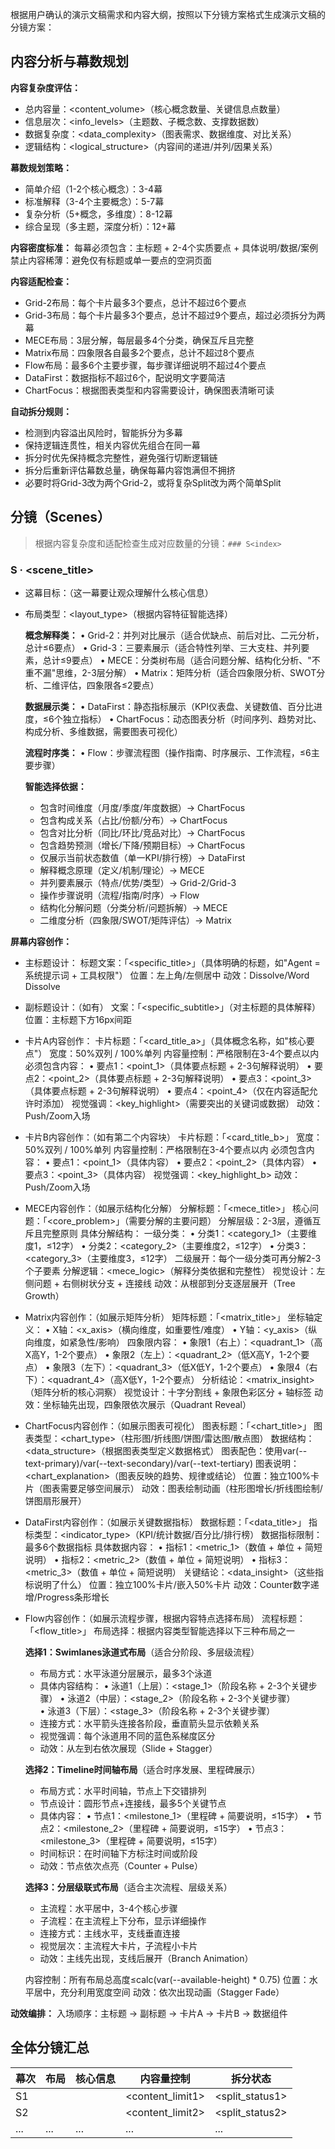 根据用户确认的演示文稿需求和内容大纲，按照以下分镜方案格式生成演示文稿的分镜方案：    

## 内容分析与幕数规划
**内容复杂度评估：**
- 总内容量：<content_volume>（核心概念数量、关键信息点数量）
- 信息层次：<info_levels>（主题数、子概念数、支撑数据数）
- 数据复杂度：<data_complexity>（图表需求、数据维度、对比关系）
- 逻辑结构：<logical_structure>（内容间的递进/并列/因果关系）

**幕数规划策略：**
- 简单介绍（1-2个核心概念）：3-4幕
- 标准解释（3-4个主要概念）：5-7幕  
- 复杂分析（5+概念，多维度）：8-12幕
- 综合呈现（多主题，深度分析）：12+幕

**内容密度标准：**
每幕必须包含：主标题 + 2-4个实质要点 + 具体说明/数据/案例
禁止内容稀薄：避免仅有标题或单一要点的空洞页面

**内容适配检查：**
- Grid-2布局：每个卡片最多3个要点，总计不超过6个要点
- Grid-3布局：每个卡片最多3个要点，总计不超过9个要点，超过必须拆分为两幕
- MECE布局：3层分解，每层最多4个分类，确保互斥且完整
- Matrix布局：四象限各自最多2个要点，总计不超过8个要点
- Flow布局：最多6个主要步骤，每步骤详细说明不超过4个要点
- DataFirst：数据指标不超过6个，配说明文字要简洁
- ChartFocus：根据图表类型和内容需要设计，确保图表清晰可读

**自动拆分规则：**
- 检测到内容溢出风险时，智能拆分为多幕
- 保持逻辑连贯性，相关内容优先组合在同一幕
- 拆分时优先保持概念完整性，避免强行切断逻辑链
- 拆分后重新评估幕数总量，确保每幕内容饱满但不拥挤
- 必要时将Grid-3改为两个Grid-2，或将复杂Split改为两个简单Split

## 分镜（Scenes）
> 根据内容复杂度和适配检查生成对应数量的分镜：`### S<index>`

### S<index> · <scene_title>
- 这幕目标：<goal>（这一幕要让观众理解什么核心信息）
- 布局类型：<layout_type>（根据内容特征智能选择）

    **概念解释类：**
    • Grid-2：并列对比展示（适合优缺点、前后对比、二元分析，总计≤6要点）
    • Grid-3：三要素展示（适合特性列举、三大支柱、并列要素，总计≤9要点）
    • MECE：分类树布局（适合问题分解、结构化分析、"不重不漏"思维，2-3层分解）
    • Matrix：矩阵分析（适合四象限分析、SWOT分析、二维评估，四象限各≤2要点）

    **数据展示类：**
    • DataFirst：静态指标展示（KPI仪表盘、关键数值、百分比进度，≤6个独立指标）
    • ChartFocus：动态图表分析（时间序列、趋势对比、构成分析、多维数据，需要图表可视化）

    **流程时序类：**
    • Flow：步骤流程图（操作指南、时序展示、工作流程，≤6主要步骤）

    **智能选择依据：**
    - 包含时间维度（月度/季度/年度数据）→ ChartFocus
    - 包含构成关系（占比/份额/分布）→ ChartFocus  
    - 包含对比分析（同比/环比/竞品对比）→ ChartFocus
    - 包含趋势预测（增长/下降/预期目标）→ ChartFocus
    - 仅展示当前状态数值（单一KPI/排行榜）→ DataFirst
    - 解释概念原理（定义/机制/理论）→ MECE
    - 并列要素展示（特点/优势/类型）→ Grid-2/Grid-3
    - 操作步骤说明（流程/指南/时序）→ Flow
    - 结构化分解问题（分类分析/问题拆解）→ MECE
    - 二维度分析（四象限/SWOT/矩阵评估）→ Matrix
    
**屏幕内容创作：**
- 主标题设计：
    标题文案：「<specific_title>」（具体明确的标题，如"Agent = 系统提示词 + 工具权限"）
    位置：左上角/左侧居中
    动效：Dissolve/Word Dissolve

- 副标题设计：（如有）
    文案：「<specific_subtitle>」（对主标题的具体解释）
    位置：主标题下方16px间距

- 卡片A内容创作：
    卡片标题：「<card_title_a>」（具体概念名称，如"核心要点"）
    宽度：50%双列 / 100%单列
    内容量控制：严格限制在3-4个要点以内
    必须包含内容：
    • 要点1：<point_1>（具体要点标题 + 2-3句解释说明）
    • 要点2：<point_2>（具体要点标题 + 2-3句解释说明）
    • 要点3：<point_3>（具体要点标题 + 2-3句解释说明）
    • 要点4：<point_4>（仅在内容适配允许时添加）
    视觉强调：<key_highlight>（需要突出的关键词或数据）
    动效：Push/Zoom入场

- 卡片B内容创作：（如有第二个内容块）
    卡片标题：「<card_title_b>」
    宽度：50%双列 / 100%单列
    内容量控制：严格限制在3-4个要点以内
    必须包含内容：
    • 要点1：<point_1>（具体内容）
    • 要点2：<point_2>（具体内容）
    • 要点3：<point_3>（具体内容）
    视觉强调：<key_highlight_b>
    动效：Push/Zoom入场

- MECE内容创作：（如展示结构化分解）
    分解标题：「<mece_title>」
    核心问题：「<core_problem>」（需要分解的主要问题）
    分解层级：2-3层，遵循互斥且完整原则
    具体分解结构：
        一级分类：
        • 分类1：<category_1>（主要维度1，≤12字）
        • 分类2：<category_2>（主要维度2，≤12字）
        • 分类3：<category_3>（主要维度3，≤12字）
        二级展开：每个一级分类可再分解2-3个子要素
    分解逻辑：<mece_logic>（解释分类依据和完整性）
    视觉设计：左侧问题 + 右侧树状分支 + 连接线
    动效：从根部到分支逐层展开（Tree Growth）

- Matrix内容创作：（如展示矩阵分析）
    矩阵标题：「<matrix_title>」
    坐标轴定义：
        • X轴：<x_axis>（横向维度，如重要性/难度）
        • Y轴：<y_axis>（纵向维度，如紧急性/影响）
    四象限内容：
        • 象限1（右上）：<quadrant_1>（高X高Y，1-2个要点）
        • 象限2（左上）：<quadrant_2>（低X高Y，1-2个要点）
        • 象限3（左下）：<quadrant_3>（低X低Y，1-2个要点）
        • 象限4（右下）：<quadrant_4>（高X低Y，1-2个要点）
    分析结论：<matrix_insight>（矩阵分析的核心洞察）
    视觉设计：十字分割线 + 象限色彩区分 + 轴标签
    动效：坐标轴先出现，四象限依次展示（Quadrant Reveal）

- ChartFocus内容创作：（如展示图表可视化）
    图表标题：「<chart_title>」
    图表类型：<chart_type>（柱形图/折线图/饼图/雷达图/散点图）
    数据结构：<data_structure>（根据图表类型定义数据格式）
    图表配色：使用var(--text-primary)/var(--text-secondary)/var(--text-tertiary)
    图表说明：<chart_explanation>（图表反映的趋势、规律或结论）
    位置：独立100%卡片（图表需要足够空间展示）
    动效：图表绘制动画（柱形图增长/折线图绘制/饼图扇形展开）

- DataFirst内容创作：（如展示关键数据指标）
    数据标题：「<data_title>」
    指标类型：<indicator_type>（KPI/统计数据/百分比/排行榜）
    数据指标限制：最多6个数据指标
    具体数据内容：
        • 指标1：<metric_1>（数值 + 单位 + 简短说明）
        • 指标2：<metric_2>（数值 + 单位 + 简短说明）
        • 指标3：<metric_3>（数值 + 单位 + 简短说明）
    关键结论：<data_insight>（这些指标说明了什么）
    位置：独立100%卡片/嵌入50%卡片
    动效：Counter数字递增/Progress条形增长

- Flow内容创作：（如展示流程步骤，根据内容特点选择布局）
    流程标题：「<flow_title>」
    布局选择：根据内容类型智能选择以下三种布局之一

    **选择1：Swimlanes泳道式布局**（适合分阶段、多层级流程）
    - 布局方式：水平泳道分层展示，最多3个泳道
    - 具体内容结构：
        • 泳道1（上层）：<stage_1>（阶段名称 + 2-3个关键步骤）
        • 泳道2（中层）：<stage_2>（阶段名称 + 2-3个关键步骤）  
        • 泳道3（下层）：<stage_3>（阶段名称 + 2-3个关键步骤）
    - 连接方式：水平箭头连接各阶段，垂直箭头显示依赖关系
    - 视觉强调：每个泳道用不同的蓝色系梯度区分
    - 动效：从左到右依次展现（Slide + Stagger）

    **选择2：Timeline时间轴布局**（适合时序发展、里程碑展示）
    - 布局方式：水平时间轴，节点上下交错排列
    - 节点设计：圆形节点+连接线，最多5个关键节点
    - 具体内容：
        • 节点1：<milestone_1>（里程碑 + 简要说明，≤15字）
        • 节点2：<milestone_2>（里程碑 + 简要说明，≤15字）
        • 节点3：<milestone_3>（里程碑 + 简要说明，≤15字）
    - 时间标识：在时间轴下方标注时间或阶段
    - 动效：节点依次点亮（Counter + Pulse）

    **选择3：分层级联式布局**（适合主次流程、层级关系）
    - 主流程：水平居中，3-4个核心步骤
    - 子流程：在主流程上下分布，显示详细操作
    - 连接方式：主线水平，支线垂直连接
    - 视觉层次：主流程大卡片，子流程小卡片
    - 动效：主线先出现，支线后展开（Branch Animation）

    内容控制：所有布局总高度≤calc(var(--available-height) * 0.75)
    位置：水平居中，充分利用宽度空间
    动效：依次出现动画（Stagger Fade）

**动效编排：**
入场顺序：主标题 → 副标题 → 卡片A → 卡片B → 数据组件

## 全体分镜汇总
| 幕次 | 布局 | 核心信息 | 内容量控制 | 拆分状态 |
|------|------|----------|------------|----------|
| S1   | <type1> | <info1> | <content_limit1> | <split_status1> |
| S2   | <type2> | <info2> | <content_limit2> | <split_status2> |
| ...  | ... | ... | ... | ... |